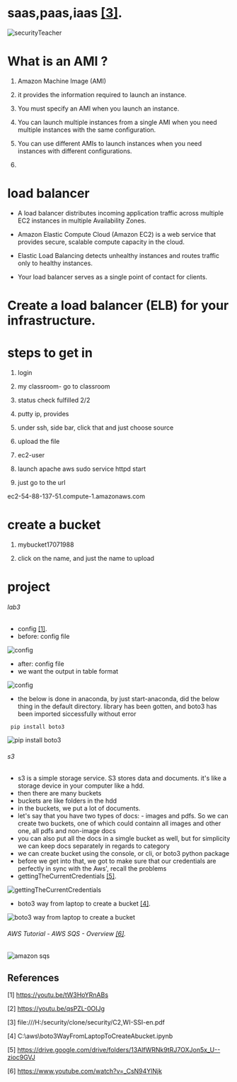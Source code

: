 # saas,paas,iaas  [[3]](#3).

![securityTeacher](https://github.com/anindameister/cloudAWS/blob/main/snaps/7.PNG)

# What is an AMI ? 

1. Amazon Machine Image (AMI)

2. it provides the information required to launch an instance.

3. You must specify an AMI when you launch an instance. 

4. You can launch multiple instances from a single AMI when you need multiple instances with the same configuration.

5. You can use different AMIs to launch instances when you need instances with different configurations.

6. 

# load balancer

- A load balancer distributes incoming application traffic across multiple EC2 instances in multiple Availability Zones. 

- Amazon Elastic Compute Cloud (Amazon EC2) is a web service that provides secure, scalable compute capacity in the cloud.

- Elastic Load Balancing detects unhealthy instances and routes traffic only to healthy instances. 

- Your load balancer serves as a single point of contact for clients.

# Create a load balancer (ELB) for your infrastructure.


# steps to get in

1. login

2. my classroom- go to classroom

3. status check fulfilled 2/2

4. putty ip, provides

5. under ssh, side bar, click that and just choose source

5. upload the file

6. ec2-user

7. launch apache aws
sudo service httpd start  

8. just go to the url 

ec2-54-88-137-51.compute-1.amazonaws.com

# create a bucket

1. mybucket17071988

2. click on the name, and just the name to upload

# project
###### lab3

- config [[1]](#1).
- before: config file

![config](https://github.com/anindameister/cloudAWS/blob/main/snaps/4.PNG)

- after: config file
- we want the output in table format

![config](https://github.com/anindameister/cloudAWS/blob/main/snaps/5.PNG)

- the below is done in anaconda, by just start-anaconda, did the below thing in the default directory. library has been gotten, and boto3 has been imported siccessfully without error
```
 pip install boto3
```

![pip install boto3](https://github.com/anindameister/cloudAWS/blob/main/snaps/6.PNG)

###### s3

- s3 is a simple storage service. S3 stores data and documents. it's like a storage device in your computer like a hdd.
- then there are many buckets
- buckets are like folders in the hdd
- in the buckets, we put a lot of documents.
- let's say that you have two types of docs: - images and pdfs. So we can create two buckets, one of which could containn all images and other one, all pdfs and non-image docs
- you can also put all the docs in a simgle bucket as well, but for simplicity we can keep docs separately in regards to category
- we can create bucket using the console, or cli, or boto3 python package
- before we get into that, we got to make sure that our credentials are perfectly in sync with the Aws', recall the problems
- gettingTheCurrentCredentials [[5]](#5).

![gettingTheCurrentCredentials](https://github.com/anindameister/cloudAWS/blob/main/snaps/9.PNG)

- boto3 way from laptop to create a bucket [[4]](#4).

![boto3 way from laptop to create a bucket](https://github.com/anindameister/cloudAWS/blob/main/snaps/8.PNG)

###### AWS Tutorial - AWS SQS - Overview [[6]](#6).

![amazon sqs](https://github.com/anindameister/cloudAWS/blob/main/snaps/10.PNG)


## References
<a id="1">[1]</a> 
https://youtu.be/tW3HoYRnABs

<a id="2">[2]</a> 
https://youtu.be/qsPZL-0OIJg

<a id="3">[3]</a> 
file:///H:/security/clone/security/C2,WI-SSI-en.pdf

<a id="4">[4]</a> 
C:\aws\boto3WayFromLaptopToCreateAbucket.ipynb

<a id="5">[5]</a> 
https://drive.google.com/drive/folders/13AlfWRNk9tRJ7OXJon5x_U--zioc9GVJ

<a id="6">[6]</a> 
https://www.youtube.com/watch?v=_CsN94YlNjk


